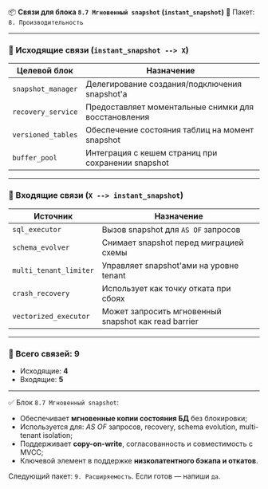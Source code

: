 📦 **Связи для блока `8.7 Мгновенный snapshot` (`instant_snapshot`)**
📁 Пакет: `8. Производительность`

---

### 🔻 Исходящие связи (`instant_snapshot --> X`)

| Целевой блок       | Назначение                                           |
| ------------------ | ---------------------------------------------------- |
| `snapshot_manager` | Делегирование создания/подключения snapshot'а        |
| `recovery_service` | Предоставляет моментальные снимки для восстановления |
| `versioned_tables` | Обеспечение состояния таблиц на момент snapshot      |
| `buffer_pool`      | Интеграция с кешем страниц при сохранении snapshot   |

---

### 🔺 Входящие связи (`X --> instant_snapshot`)

| Источник               | Назначение                                           |
| ---------------------- | ---------------------------------------------------- |
| `sql_executor`         | Вызов snapshot для `AS OF` запросов                  |
| `schema_evolver`       | Снимает snapshot перед миграцией схемы               |
| `multi_tenant_limiter` | Управляет snapshot'ами на уровне tenant              |
| `crash_recovery`       | Использует как точку отката при сбоях                |
| `vectorized_executor`  | Может запросить мгновенный snapshot как read barrier |

---

### 🧩 Всего связей: **9**

* Исходящие: **4**
* Входящие: **5**

---

✅ Блок `8.7 Мгновенный snapshot`:

* Обеспечивает **мгновенные копии состояния БД** без блокировки;
* Используется для: *AS OF* запросов, recovery, schema evolution, multi-tenant isolation;
* Поддерживает **copy-on-write**, согласованность и совместимость с MVCC;
* Ключевой элемент в поддержке **низколатентного бэкапа и откатов**.

Следующий пакет: `9. Расширяемость`.
Если готов — напиши `да`.
